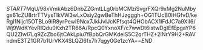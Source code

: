 $START$7MqU/98xVmkAbz6DnbZZGmtLLg0rbMCMziSvgrFXQr9xMg2NuMbygx61cZU8rtrTTVysTlkVW3wLxOsiy2gwBeThHJzgggh+OG1TUcB0IHGfvD/keRgl1Nijc15OTBLo9iR8yrPewI9Ncx7JklJvIJcKFfsqt4QHObACX1lFdJC7a9XiI6/Wj9WdKYevRlQdu0Kxh2TR66A/RpcQ0YxnoXF/c7wwDt6istwDgIEfEpgaYP6QU2ZIwl7Lq9ZcZbo6jtCAkLpiu7fBpbQrGMKdeiS5C2qrTHZ+2INrY9H2+RAVndmE3TZ1GR7b1UrVKX4SLQZl6fx7lr7qgy0Ge1zcYA==$END$